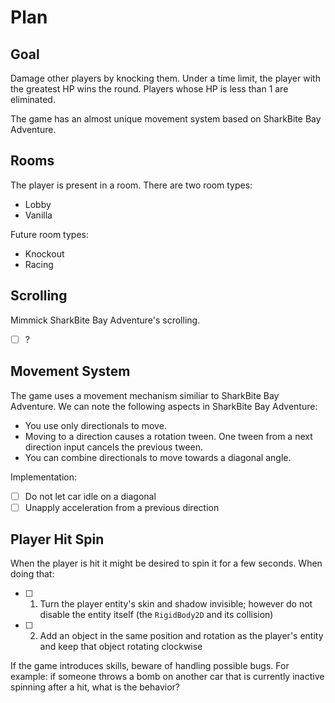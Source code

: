 # Plan

## Goal

Damage other players by knocking them. Under a time limit, the player with the greatest HP wins the round. Players whose HP is less than 1 are eliminated.

The game has an almost unique movement system based on SharkBite Bay Adventure.

## Rooms

The player is present in a room. There are two room types:

- Lobby
- Vanilla

Future room types:

- Knockout
- Racing

## Scrolling

Mimmick SharkBite Bay Adventure's scrolling.

- [ ] ?

## Movement System

The game uses a movement mechanism similiar to SharkBite Bay Adventure. We can note the following aspects in SharkBite Bay Adventure:

- You use only directionals to move.
- Moving to a direction causes a rotation tween. One tween from a next direction input cancels the previous tween.
- You can combine directionals to move towards a diagonal angle.

Implementation:

- [ ] Do not let car idle on a diagonal
- [ ] Unapply acceleration from a previous direction

## Player Hit Spin

When the player is hit it might be desired to spin it for a few seconds. When doing that:

- [ ] 1. Turn the player entity's skin and shadow invisible; however do not disable the entity itself (the `RigidBody2D` and its collision)
- [ ] 2. Add an object in the same position and rotation as the player's entity and keep that object rotating clockwise

If the game introduces skills, beware of handling possible bugs. For example: if someone throws a bomb on another car that is currently inactive spinning after a hit, what is the behavior?